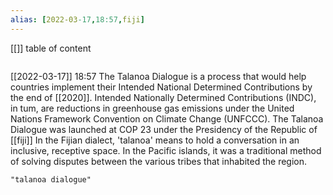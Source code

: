 ```yaml
---
alias: [2022-03-17,18:57,fiji]
---
```

[[]]
table of content
```toc
```

[[2022-03-17]] 18:57
The Talanoa Dialogue is a process that would help countries implement their Intended National Determined Contributions by the end of [[2020]].
Intended Nationally Determined Contributions (INDC), in tum, are reductions in greenhouse gas emissions under the United Nations Framework Convention on Climate Change (UNFCCC).
The Talanoa Dialogue was launched at COP 23 under the Presidency of the Republic of [[fiji]]
In the Fijian dialect, 'talanoa' means to hold a conversation in an inclusive, receptive space. In the Pacific islands, it was a traditional method of solving disputes between the various tribes that inhabited the region.
```query
"talanoa dialogue"
```